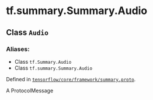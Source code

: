 <div itemscope itemtype="http://developers.google.com/ReferenceObject">
<meta itemprop="name" content="tf.summary.Summary.Audio" />
<meta itemprop="path" content="Stable" />
</div>

# tf.summary.Summary.Audio

## Class `Audio`



### Aliases:

* Class `tf.Summary.Audio`
* Class `tf.summary.Summary.Audio`



Defined in [`tensorflow/core/framework/summary.proto`](/code/stable/tensorflow/core/framework/summary.proto).

A ProtocolMessage


